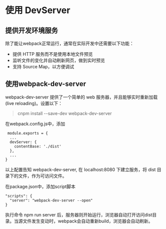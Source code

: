# 使用 DevServer

## 提供开发环境服务

除了能让webpack正常运行，通常在实际开发中还需要以下功能：
- 提供 HTTP 服务而不是使用本地文件预览
- 监听文件的变化并自动刷新网页，做到实时预览
- 支持 Source Map，以方便调试

## 使用webpack-dev-server
webpack-dev-server 提供了一个简单的 web 服务器，并且能够实时重新加载(live reloading)。设置以下：

> cnpm install --save-dev webpack-dev-server

在webpack.config.js中，添加
```
 module.exports = {
  ...
  devServer: {
    contentBase: './dist'
  },
  ...
}
```
以上配置告知 webpack-dev-server, 在 localhost:8080 下建立服务，将 dist 目录下的文件，作为可访问文件。

在package.json中，添加script脚本

```
"scripts": {
  "server": "webpack-dev-server --open"
}
```

执行命令 npm run server 后，服务器则开始运行，浏览器自动打开访问dist目录。当源文件发生变动时，webpack会自动重新build，浏览器会自动刷新。

